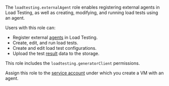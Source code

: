The `loadtesting.externalAgent` role enables registering external agents in Load Testing, as well as creating, modifying, and running load tests using an agent.

Users with this role can:
* Register external [agents](../../load-testing/concepts/agent.md) in Load Testing.
* Create, edit, and run load tests.
* Create and edit load test configurations.
* Upload the test [result](../../load-testing/concepts/load-test-results.md) data to the storage.

This role includes the `loadtesting.generatorClient` permissions.

Assign this role to the [service account](../../iam/concepts/users/service-accounts.md) under which you create a VM with an agent.